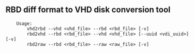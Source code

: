 ## RBD diff format to VHD disk conversion tool
        Usage:
            vhd2rbd --vhd <vhd_file> --rbd <rbd_file> [-v]
            rbd2vhd --rbd <rbd_file> --vhd <vhd_file> [--uuid <vdi_uuid>] [-v]
            rbd2raw --rbd <rbd_file> --raw <raw_file> [-v]
